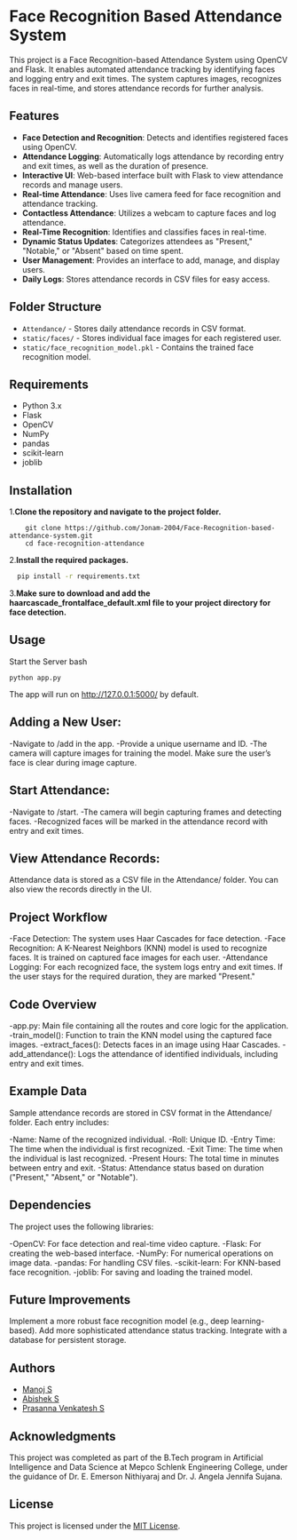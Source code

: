 # Face Recognition Based Attendance System
This project is a Face Recognition-based Attendance System using OpenCV and Flask. It enables automated attendance tracking by identifying faces and logging entry and exit times. The system captures images, recognizes faces in real-time, and stores attendance records for further analysis.

## Features
- **Face Detection and Recognition**: Detects and identifies registered faces using OpenCV.
- **Attendance Logging**: Automatically logs attendance by recording entry and exit times, as well as the duration of presence.
- **Interactive UI**: Web-based interface built with Flask to view attendance records and manage users.
- **Real-time Attendance**: Uses live camera feed for face recognition and attendance tracking.
- **Contactless Attendance**: Utilizes a webcam to capture faces and log attendance.
- **Real-Time Recognition**: Identifies and classifies faces in real-time.
- **Dynamic Status Updates**: Categorizes attendees as "Present," "Notable," or "Absent" based on time spent.
- **User Management**: Provides an interface to add, manage, and display users.
- **Daily Logs**: Stores attendance records in CSV files for easy access.

## Folder Structure
- `Attendance/` - Stores daily attendance records in CSV format.
- `static/faces/` - Stores individual face images for each registered user.
- `static/face_recognition_model.pkl` - Contains the trained face recognition model.


## Requirements
- Python 3.x
- Flask
- OpenCV
- NumPy
- pandas
- scikit-learn
- joblib

## Installation
1.**Clone the repository and navigate to the project folder.**
  ```
      git clone https://github.com/Jonam-2004/Face-Recognition-based-attendance-system.git
      cd face-recognition-attendance
```
2.**Install the required packages.**

  ```bash
    pip install -r requirements.txt
  ```

3.**Make sure to download and add the haarcascade_frontalface_default.xml file to your project directory for face detection.**

## Usage
Start the Server
bash
```
python app.py
```
The app will run on http://127.0.0.1:5000/ by default.

## Adding a New User:

-Navigate to /add in the app.
-Provide a unique username and ID.
-The camera will capture images for training the model. Make sure the user’s face is clear during image capture.

## Start Attendance:
-Navigate to /start.
-The camera will begin capturing frames and detecting faces.
-Recognized faces will be marked in the attendance record with entry and exit times.

## View Attendance Records:

Attendance data is stored as a CSV file in the Attendance/ folder.
You can also view the records directly in the UI.

## Project Workflow
-Face Detection: The system uses Haar Cascades for face detection.
-Face Recognition: A K-Nearest Neighbors (KNN) model is used to recognize faces. It is trained on captured face images for each user.
-Attendance Logging: For each recognized face, the system logs entry and exit times. If the user stays for the required duration, they are marked "Present."


## Code Overview
-app.py: Main file containing all the routes and core logic for the application.
-train_model(): Function to train the KNN model using the captured face images.
-extract_faces(): Detects faces in an image using Haar Cascades.
-add_attendance(): Logs the attendance of identified individuals, including entry and exit times.


## Example Data
Sample attendance records are stored in CSV format in the Attendance/ folder. Each entry includes:

-Name: Name of the recognized individual.
-Roll: Unique ID.
-Entry Time: The time when the individual is first recognized.
-Exit Time: The time when the individual is last recognized.
-Present Hours: The total time in minutes between entry and exit.
-Status: Attendance status based on duration ("Present," "Absent," or "Notable").


## Dependencies
The project uses the following libraries:

-OpenCV: For face detection and real-time video capture.
-Flask: For creating the web-based interface.
-NumPy: For numerical operations on image data.
-pandas: For handling CSV files.
-scikit-learn: For KNN-based face recognition.
-joblib: For saving and loading the trained model.


## Future Improvements
Implement a more robust face recognition model (e.g., deep learning-based).
Add more sophisticated attendance status tracking.
Integrate with a database for persistent storage.

## Authors
- [Manoj S](https://github.com/Jonam-2004)
- [Abishek S](https://github.com/Abishek9342)
- [Prasanna Venkatesh S](https://github.com/anna123venkat)

## Acknowledgments
This project was completed as part of the B.Tech program in Artificial Intelligence and Data Science at Mepco Schlenk Engineering College, under the guidance of Dr. E. Emerson Nithiyaraj and Dr. J. Angela Jennifa Sujana.

## License
This project is licensed under the [MIT License](LICENSE).
